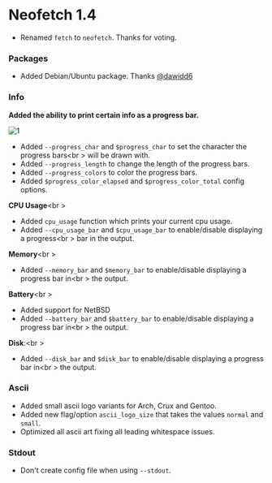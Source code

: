 # Neofetch 1.4

- Renamed `fetch` to `neofetch`. Thanks for voting.

### Packages

- Added Debian/Ubuntu package. Thanks [@dawidd6](https://github.com/dawidd6)

### Info

**Added the ability to print certain info as a progress bar.**

![1](https://cloud.githubusercontent.com/assets/6799467/13480732/04873af6-e134-11e5-9027-f8b120f58008.png)

- Added `--progress_char` and `$progress_char` to set the character the progress bars<br \>
will be drawn with.
- Added `--progress_length` to change the length of the progress bars.
- Added `--progress_colors` to color the progress bars.
- Added `$progress_color_elapsed` and `$progress_color_total` config options.

**CPU Usage**<br \>
- Added `cpu_usage` function which prints your current cpu usage.
- Added `--cpu_usage_bar` and `$cpu_usage_bar` to enable/disable displaying a progress<br \>
bar in the output.

**Memory**<br \>
- Added `--memory_bar` and `$memory_bar` to enable/disable displaying a progress bar in<br \>
the output.

**Battery**<br \>
- Added support for NetBSD
- Added `--battery_bar` and `$battery_bar` to enable/disable displaying a progress bar in<br \>
the output.

**Disk**:<br \>
- Added `--disk_bar` and `$disk_bar` to enable/disable displaying a progress bar in<br \>
the output.

### Ascii

- Added small ascii logo variants for Arch, Crux and Gentoo.
- Added new flag/option `ascii_logo_size` that takes the values `normal` and `small`.
- Optimized all ascii art fixing all leading whitespace issues.

### Stdout
- Don't create config file when using `--stdout`.
